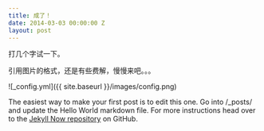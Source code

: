 ```yaml
---
title: 成了！
date: 2014-03-03 00:00:00 Z
layout: post
---
```


打几个字试一下。

引用图片的格式，还是有些费解，慢慢来吧。。。

![_config.yml]({{ site.baseurl }}/images/config.png)

The easiest way to make your first post is to edit this one. Go into /_posts/ and update the Hello World markdown file. For more instructions head over to the [Jekyll Now repository](https://github.com/barryclark/jekyll-now) on GitHub.
